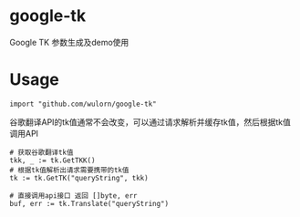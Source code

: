 # google-tk
Google TK 参数生成及demo使用
# Usage

```
import "github.com/wulorn/google-tk"
```
谷歌翻译API的tk值通常不会改变，可以通过请求解析并缓存tk值，然后根据tk值调用API

```
# 获取谷歌翻译tk值
tkk, _ := tk.GetTKK()
# 根据tk值解析出请求需要携带的tk值
tk := tk.GetTK("queryString", tkk)

# 直接调用api接口 返回 []byte, err
buf, err := tk.Translate("queryString")
```